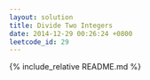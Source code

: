 ```yaml
---
layout: solution
title: Divide Two Integers
date: 2014-12-29 00:26:24 +0800
leetcode_id: 29
---
```

{% include_relative README.md %}
